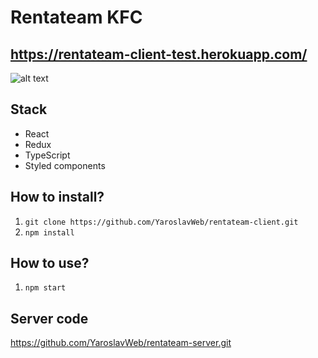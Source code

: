 # Rentateam KFC
## https://rentateam-client-test.herokuapp.com/

![alt text](https://i.ibb.co/2WQGN12/Screenshot-2.png)

## Stack

- React
- Redux
- TypeScript
- Styled components

## How to install?

1. `git clone https://github.com/YaroslavWeb/rentateam-client.git`
2. `npm install`

## How to use?

1. `npm start`

## Server code
https://github.com/YaroslavWeb/rentateam-server.git
